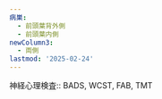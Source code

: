 ```yaml
---
病巣:
  - 前頭葉背外側
  - 前頭葉内側
newColumn3:
  - 両側
lastmod: '2025-02-24'
---
```


神経心理検査:: BADS, WCST, FAB, TMT

